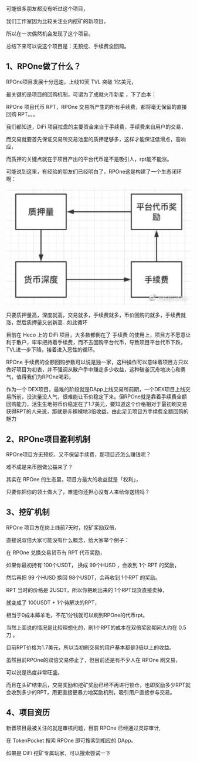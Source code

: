 可能很多朋友都没有听过这个项目，



我们工作室因为比较关注业内挖矿的新项目，



所以在一次偶然机会发现了这个项目。



总结下来可以说这个项目是：无预挖、手续费全回购。



## 1、RPOne做了什么？


RPOne项目发展十分迅速，上线10天 TVL 突破 1亿美元，



最关键的是项目的回购机制，可谓为了成就火币新星 ，下了血本：



RPOne 项目代币 RPT，RPOne 交易所产生的所有手续费，都将毫无保留的直接回购 RPT。。。



我们都知道，DiFi 项目拉盘的主要资金来自于手续费，手续费来自用户的交易，



而交易就要首先保证交易所交易池里的质押足够多，这样才能保证低滑点，高响应，



而质押的关键点就在于项目产出的平台代币是不是吸引人，rpt能不能涨。



可能说到这里，有经验的朋友们已经明白了，RPOne这是构建了一个生态闭环啊：


![](/assets/bitman_rpone_difi_process.png)


只要质押量高，深度就高，交易就多，手续费就多，币价回购的就多，手续费就涨，然后质押量又创新高...如此循环



目前在 Heco 上的 DiFi 项目，大多数都倒在了 手续费 的使用上，项目方不愿意让利于散户，牢牢把持着手续费，而不去回购平台代币，导致项目平台代币下跌，TVL进一步下降，接着进入恶性的循环。



RPOne 手续费的全额回购参数可以说是独一家，这种操作可以意味着项目方只以做好项目为初衷，并不强调从散户手中赚走多少收益，这种破釜沉舟地决心和勇气，值得我们为RPOne喝彩。



作为一个 DEX项目，最难的阶段就是DApp上线交易所前期，一个DEX项目上线交易所前，没流量没人气，很难能让币价稳定下来。但RPOne就是靠着手续费全额回购能力，活生生地把币价稳定在了1.7美元，要知道这个价格相对于最初刷交易获得RPT的人来说，那就是赤裸裸地3倍收益，由此足见项目方手续费全额回购的魅力



## 2、RPOne项目盈利机制


RPOne项目方无预挖，又不保留手续费，那项目还怎么赚钱呢？



难不成是来币圈做公益来了？



其实在 RPOne 的生态里，项目方最大的收益就是「权利」，



只要你把你的领土做大了，难道你还担心没有人来给你送钱吗？



## 3、挖矿机制


RPOne 项目方在岗上线前7天时，挖矿奖励双倍，



直接说双倍大家可能没有什么概念，给大家举个例子：



在 RPOne 兑换交易货币有 RPT 代币奖励，



如果你最初持有 100个USDT， 换成 99个HUSD ，会收到 1个 RPT 的奖励，



然后再把 99 个HUSD 换回 98个USDT，会再收到 1个RPT 的奖励。



RPT 当时的价格是 2USDT，所以你把刷出来的 1个RPT现货直接卖掉，



就变成了 100USDT + 1个待解决的RPT，



相当于0成本薅羊毛，不花1分钱就可以刷到RPOne的代币rpt。



当然上面说的情况是比较理想化的，刷1个RPT的成本在双倍奖励期间大约在 0.5刀 。



目前RPT价格为1.7美元，所以当初刷交易的用户基本都是3倍以上的收益。



虽然目前RPOne的双倍交易停止了，但目前还是有不少人在 RPOne 刷交易，



可以说是热度非常旺盛。



而且在头矿结束后，交易奖励和挖矿奖励已经不再进行锁仓，也即奖励多少RPT就会收到多少的RPT，用更直接更暴力地奖励机制，吸引用户直接参与交易。



## 4、项目资历


新晋项目最被关注的就是审核问题，目前 RPOne 已经通过灵踪审计,


在 TokenPocket 搜索 RPOne 即可搜索到相应的 DApp。


如果是 DiFi 挖矿专属玩家，可以搜索尝试一下